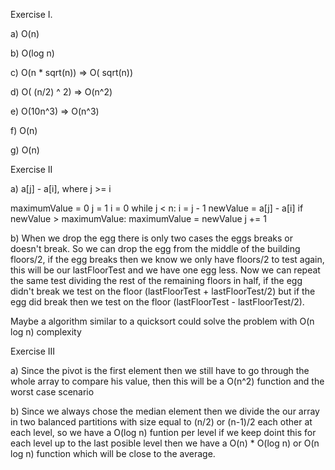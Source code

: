 Exercise I.

a) O(n)

b) O(log n)

c) O(n * sqrt(n)) => O( sqrt(n))

d) O( (n/2) ^ 2) => O(n^2)

e) O(10n^3) => O(n^3)

f) O(n)
    
g) O(n)

Exercise II

a) a[j] - a[i], where j >= i


  maximumValue = 0
  j = 1
  i = 0
  while j < n:
    i = j - 1
    newValue = a[j] - a[i]
    if newValue > maximumValue:
      maximumValue = newValue
    j += 1
  
b) When we drop the egg there is only two cases the eggs breaks or doesn't break.
So we can drop the egg from the middle of the building floors/2, if the egg breaks then we know we only have floors/2 to test again, this will be our lastFloorTest and we have one egg less. 
Now we can repeat the same test dividing the rest of the remaining floors in half, if the egg didn't break we test on the floor (lastFloorTest + lastFloorTest/2) but if the egg did break then we test on the floor (lastFloorTest - lastFloorTest/2).

Maybe a algorithm similar to a quicksort could solve the problem with O(n log n) complexity

Exercise III

a) Since the pivot is the first element then we still have to go through the whole array to compare his value, then this will be a O(n^2) function and the worst case scenario

b) Since we always chose the median element then we divide the our array in two balanced partitions with size equal to (n/2) or (n-1)/2 each other at each level, so we have a O(log n) funtion per level if we keep doint this for each level up to the last posible level then we have a O(n) * O(log n) or O(n log n) function which will be close to the average.